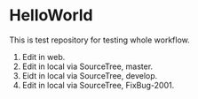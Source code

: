 # HelloWorld
This is test repository for testing whole workflow.
1. Edit in web.
2. Edit in local via SourceTree, master.
3. Eidt in local via SourceTree, develop.
4. Edit in local via SourceTree, FixBug-2001.
